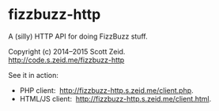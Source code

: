 fizzbuzz-http
=============

A (silly) HTTP API for doing FizzBuzz stuff.

Copyright (c) 2014–2015 Scott Zeid.  
<http://code.s.zeid.me/fizzbuzz-http>

See it in action:

* PHP client:  <http://fizzbuzz-http.s.zeid.me/client.php>.
* HTML/JS client:  <http://fizzbuzz-http.s.zeid.me/client.html>.

